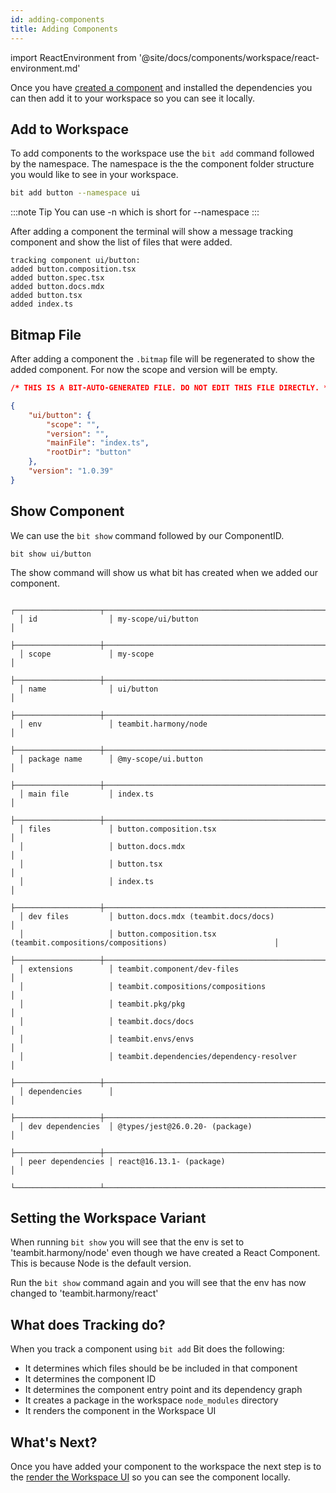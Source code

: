 ```yaml
---
id: adding-components
title: Adding Components
---
```


import ReactEnvironment from '@site/docs/components/workspace/react-environment.md'


Once you have [created a component](/getting-started/creating-components) and installed the dependencies you can then add it to your workspace so you can see it locally.

## Add to Workspace

To add components to the workspace use the `bit add` command followed by the namespace. The namespace is the the component folder structure you would like to see in your workspace.

```sh
bit add button --namespace ui
```

:::note Tip
You can use -n which is short for --namespace
:::

<!-- :arrow_right: Learn more about [Bit Component Name Spaces](/building-with-bit/component/tracking#add-a-namespace). -->

After adding a component the terminal will show a message tracking component and show the list of files that were added.

```shell
tracking component ui/button:
added button.composition.tsx
added button.spec.tsx
added button.docs.mdx
added button.tsx
added index.ts
```

## Bitmap File

After adding a component the `.bitmap` file will be regenerated to show the added component. For now the scope and version will be empty.

```json
/* THIS IS A BIT-AUTO-GENERATED FILE. DO NOT EDIT THIS FILE DIRECTLY. */

{
    "ui/button": {
        "scope": "",
        "version": "",
        "mainFile": "index.ts",
        "rootDir": "button"
    },
    "version": "1.0.39"
}
```

<!-- :arrow_right: Learn more about [Adding / Tracking Components](/building-with-bit/component/tracking). -->

## Show Component

We can use the `bit show` command followed by our ComponentID.

```shell
bit show ui/button
```

The show command will show us what bit has created when we added our component.

```shell
  ┌───────────────────┬───────────────────────────────────────────────────────────────────────────────────┐
  │ id                │ my-scope/ui/button                                                                │
  ├───────────────────┼───────────────────────────────────────────────────────────────────────────────────┤
  │ scope             │ my-scope                                                                          │
  ├───────────────────┼───────────────────────────────────────────────────────────────────────────────────┤
  │ name              │ ui/button                                                                         │
  ├───────────────────┼───────────────────────────────────────────────────────────────────────────────────┤
  │ env               │ teambit.harmony/node                                                              │
  ├───────────────────┼───────────────────────────────────────────────────────────────────────────────────┤
  │ package name      │ @my-scope/ui.button                                                               │
  ├───────────────────┼───────────────────────────────────────────────────────────────────────────────────┤
  │ main file         │ index.ts                                                                          │
  ├───────────────────┼───────────────────────────────────────────────────────────────────────────────────┤
  │ files             │ button.composition.tsx                                                            │
  │                   │ button.docs.mdx                                                                   │
  │                   │ button.tsx                                                                        │
  │                   │ index.ts                                                                          │
  ├───────────────────┼───────────────────────────────────────────────────────────────────────────────────┤
  │ dev files         │ button.docs.mdx (teambit.docs/docs)                                               │
  │                   │ button.composition.tsx (teambit.compositions/compositions)                        │
  ├───────────────────┼───────────────────────────────────────────────────────────────────────────────────┤
  │ extensions        │ teambit.component/dev-files                                                       │
  │                   │ teambit.compositions/compositions                                                 │
  │                   │ teambit.pkg/pkg                                                                   │
  │                   │ teambit.docs/docs                                                                 │
  │                   │ teambit.envs/envs                                                                 │
  │                   │ teambit.dependencies/dependency-resolver                                          │
  ├───────────────────┼───────────────────────────────────────────────────────────────────────────────────┤
  │ dependencies      │                                                                                   │
  ├───────────────────┼───────────────────────────────────────────────────────────────────────────────────┤
  │ dev dependencies  │ @types/jest@26.0.20- (package)                                                    │
  ├───────────────────┼───────────────────────────────────────────────────────────────────────────────────┤
  │ peer dependencies │ react@16.13.1- (package)                                                          │
  └───────────────────┴───────────────────────────────────────────────────────────────────────────────────┘
  ```

## Setting the Workspace Variant

When running `bit show` you will see that the env is set to 'teambit.harmony/node' even though we have created a React Component. This is because Node is the default version.

<ReactEnvironment />

Run the `bit show` command again and you will see that the env has now changed to 'teambit.harmony/react'

## What does Tracking do?

When you track a component using `bit add` Bit does the following:

- It determines which files should be be included in that component
- It determines the component ID
- It determines the component entry point and its dependency graph
- It creates a package in the workspace `node_modules` directory
- It renders the component in the Workspace UI

## What's Next?

Once you have added your component to the workspace the next step is to the [render the Workspace UI](workspace-ui) so you can see the component locally.
